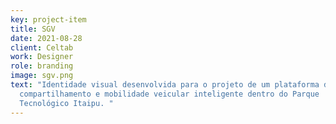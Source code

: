 ```yaml
---
key: project-item
title: SGV
date: 2021-08-28
client: Celtab
work: Designer
role: branding
image: sgv.png
text: "Identidade visual desenvolvida para o projeto de um plataforma de
  compartilhamento e mobilidade veicular inteligente dentro do Parque
  Tecnológico Itaipu. "
---
```

